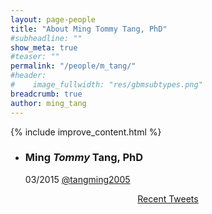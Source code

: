 ```yaml
---
layout: page-people
title: "About Ming Tommy Tang, PhD"
#subheadline: ""
show_meta: true
#teaser: ""
permalink: "/people/m_tang/"
#header:
#    image_fullwidth: "res/gbmsubtypes.png"
breadcrumb: true
author: ming_tang
---
```

{% include improve_content.html %}

<ul class="ch-grid">
  <li>
    <div class="ch-item ch-img-mtang">
      <div class="ch-info">
        <h3>Ming <i>Tommy</i> Tang, PhD</h3>
        <p>03/2015 <a href="https://twitter.com/tangming2005">@tangming2005</a></p>
      </div>
    </div>
  </li>
</ul>

<center>
<div class="mytweets">
<a class="twitter-timeline"
  width="600"
  height="250"
  href="https://twitter.com/tangming2005"
  data-widget-id="615917133671759877"
  data-tweet-limit="5"
  data-chrome="nofooter noborders noscrollbar transparent">
  Recent Tweets</a>
</div>
<script>
    !function(d,s,id){var js,fjs=d.getElementsByTagName(s)[0],p=/^http:/.test(d.location)?'http':'https';if(!d.getElementById(id)){js=d.createElement(s);js.id=id;js.src=p+"://platform.twitter.com/widgets.js";fjs.parentNode.insertBefore(js,fjs);}}(document,"script","twitter-wjs");
</script>
</center>

<br>
<a class="list-group-item" href="https://twitter.com/tangming2005" title="Follow me @tangming2005" alt="Follow me @tangming2005"><i class="fa fa-twitter fa-3x"></i></a> &nbsp;&nbsp;&nbsp;&nbsp; <a class="list-group-item" href="http://crazyhottommy.blogspot.com" title="Blog" alt="Blog"><i class="fa fa-home fa-3x"></i></a>  &nbsp;&nbsp;&nbsp;&nbsp; <a class="list-group-item" href="https://plus.google.com/100898476659494144071/posts" title="Recent Blog Posts" alt="Recent Blog Posts"><i class="fa fa-google-plus-square fa-3x"></i></a>
